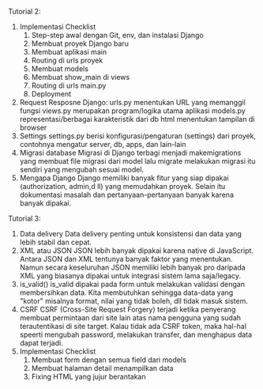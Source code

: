 Tutorial 2:
1. Implementasi Checklist
    1. Step-step awal dengan Git, env, dan instalasi Django
    2. Membuat proyek Django baru
    3. Membuat aplikasi main
    4. Routing di urls proyek
    5. Membuat models
    6. Membuat show_main di views
    7. Routing di urls main.py
    8. Deployment
2. Request Resposne Django:
    urls.py menentukan URL yang memanggil fungsi
    views.py merupakan program/logika utama aplikasi
    models.py representasi/berbagai karakteristik dari db
    html menentukan tampilan di browser
3. Settings
    settings.py berisi konfigurasi/pengaturan (settings) dari proyek, contohnya mengatur server, db, apps, dan lain-lain
4. Migrasi database
    Migrasi di Django terbagi menjadi makemigrations yang membuat file migrasi dari model lalu migrate melakukan migrasi itu sendiri yang mengubah sesuai model.
5. Mengapa Django
    Django memiliki banyak fitur yang siap dipakai (authorization, admin,d ll) yang memudahkan proyek. Selain itu dokumentasi masalah dan pertanyaan-pertanyaan banyak karena banyak dipakai.


Tutorial 3:
1. Data delivery 
    Data delivery penting untuk konsistensi dan data yang lebih stabil dan cepat.
2. XML atau JSON
    JSON lebih banyak dipakai karena native di JavaScript. Antara JSON dan XML tentunya banyak faktor yang menentukan. Namun secara keseluruhan JSON memiliki lebih banyak pro daripada XML yang biasanya dipakai untuk integrasi sistem lama saja/legacy.
3. is_valid()
    is_valid dipakai pada form untuk melakukan validasi dengan membersihkan data. Kita membutuhkan sehingga data-data yang "kotor" misalnya format, nilai yang tidak boleh, dll tidak masuk sistem.
4. CSRF
    CSRF (Cross-Site Request Forgery) terjadi ketika penyerang membuat permintaan dari site lain atas nama pengguna yang sudah terautentikasi di site target. Kalau tidak ada CSRF token, maka hal-hal speerti mengubah password, melakukan transfer, dan menghapus data dapat terjadi.
5. Implementasi Checklist
    1. Membuat form dengan semua field dari models
    2. Membuat halaman detail menampilkan data
    3. Fixing HTML yang jujur berantakan